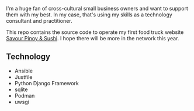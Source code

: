 I'm a huge fan of cross-cultural small business owners and want to support them with my best. In my case, that's using my skills as a technology consultant and practitioner.

This repo contains the source code to operate my first food truck website [Savour Pinoy & Sushi](https://savourpinoysushi.blackhillsfoodtruck.com/). I hope there will be more in the network this year.

## Technology

- Ansible
- Justfile
- Python Django Framework
- sqlite
- Podman
- uwsgi
